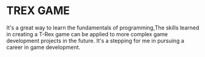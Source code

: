 #  TREX GAME
It's a great way to learn the fundamentals of programming,The skills learned in creating a T-Rex game can be applied to more complex game development projects in the future. It's a stepping for me in pursuing a career in game development.
